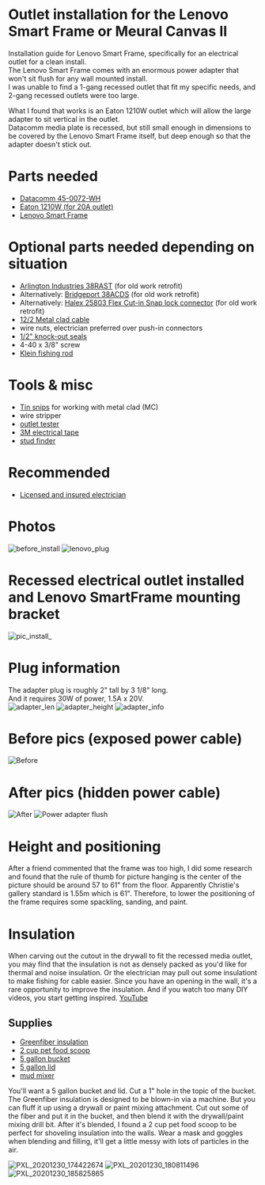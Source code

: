 # Outlet installation for the Lenovo Smart Frame or Meural Canvas II
Installation guide for Lenovo Smart Frame, specifically for an electrical outlet for a clean install.  
The Lenovo Smart Frame comes with an enormous power adapter that won't sit flush for any wall mounted install.  
I was unable to find a 1-gang recessed outlet that fit my specific needs, and 2-gang recessed outlets were too large.

What I found that works is an Eaton 1210W outlet which will allow the large adapter to sit vertical in the outlet.  
Datacomm media plate is recessed, but still small enough in dimensions to be covered by the Lenovo Smart Frame itself, but deep enough so that the adapter doesn't stick out.

# Parts needed
* [Datacomm 45-0072-WH](https://www.amazon.com/DataComm-Electronics-45-0072-WH-Commercial-Receptacle/dp/B00HLVK4X4)
* [Eaton 1210W (for 20A outlet)](https://www.amazon.com/EATON-Wiring-1210W-Surge-White/dp/B0052EB3T6/ref=sr_1_2?dchild=1&keywords=eaton+1210-w&qid=1610124004&s=electronics&sr=1-2-catcorr)
* [Lenovo Smart Frame](https://www.lenovo.com/us/en/virtual-reality-and-smart-devices/smart-home/smart-home-series/Lenovo-CD-3L501/p/ZZISZSDCD04)

# Optional parts needed depending on situation
* [Arlington Industries 38RAST](https://www.homedepot.com/p/Arlington-Industries-1-2-in-Retrofit-Snap2It-Cable-Connector-38RAST-1/309035364?NCNI-5) (for old work retrofit)
* Alternatively: [Bridgeport 38ACDS](https://www.cesco.com/Bridgeport-38ACDS-Bridgeport-38ACDS-Cut-In-Double-Snap-Cable-Connector-3-8-Inch-Die-Cast-Zinc/p2138662) (for old work retrofit)
* Alternatively: [Halex 25803 Flex Cut-in Snap lock connector](http://halexco.com/products.cfm?siteSection=contractor&productID=1654&product_group=FLX) (for old work retrofit)
* [12/2 Metal clad cable](https://www.homedepot.com/p/Southwire-12-2-x-25-ft-Solid-CU-MC-Metal-Clad-Armorlite-Cable-68580021/202316370?MERCH=REC-_-searchViewed-_-NA-_-202316370-_-N)
* wire nuts, electrician preferred over push-in connectors
* [1/2" knock-out seals](https://www.homedepot.com/p/Halex-1-2-in-Knock-Out-Seals-4-Pack-26071/100191724)
* 4-40 x 3/8" screw
* [Klein fishing rod](https://www.homedepot.com/p/Klein-Tools-6-ft-Splinter-Guard-Glow-Rod-56406/204178255?NCNI-5)

# Tools & misc
* [Tin snips](https://www.homedepot.com/p/Wiss-9-3-4-in-Compound-Action-Straight-Cut-Snip-M3RS/100060795?MERCH=REC-_-pipinstock-_-312263921-_-100060795-_-N) for working with metal clad (MC)
* wire stripper
* [outlet tester](https://www.homedepot.com/p/Klein-Tools-GFCI-Receptacle-Tester-RT210/206517824?MERCH=REC-_-pipsem-_-206517828-_-206517824-_-N)
* [3M electrical tape](https://www.homedepot.com/p/3M-Scotch-Super-33-3-4-in-x-66-ft-Electrical-Tape-6132-BA-10/100073402)
* [stud finder](https://www.zircon.com/tools/studsensor-a150/)

# Recommended
* [Licensed and insured electrician](https://sangabrielelectric.com/)

# Photos
![before_install](https://user-images.githubusercontent.com/11417589/103190018-d290d980-4894-11eb-9d03-f45e2454b35c.png)
![lenovo_plug](https://user-images.githubusercontent.com/11417589/103190019-d3c20680-4894-11eb-837f-35895fa30de8.png)


# Recessed electrical outlet installed and Lenovo SmartFrame mounting bracket
![pic_install_](https://user-images.githubusercontent.com/11417589/104039826-7c793b80-519c-11eb-8796-6e4143812f7c.png)

# Plug information
The adapter plug is roughly 2" tall by 3 1/8" long.  
And it requires 30W of power, 1.5A x 20V.  
![adapter_len](https://user-images.githubusercontent.com/11417589/103448323-c7a3c380-4c5d-11eb-9ebd-05c1410bf14d.png)
![adapter_height](https://user-images.githubusercontent.com/11417589/103448330-d5f1df80-4c5d-11eb-9c4e-2df143e5dc20.png)
![adapter_info](https://user-images.githubusercontent.com/11417589/103448324-c83c5a00-4c5d-11eb-90b1-77d3a469ae56.png)

# Before pics (exposed power cable)
![Before](https://user-images.githubusercontent.com/11417589/104033334-fdccd000-5194-11eb-8980-9c3badb87343.png)

# After pics (hidden power cable)
![After](https://user-images.githubusercontent.com/11417589/104033339-fe656680-5194-11eb-9f33-3549a39f167c.png)
![Power adapter flush](https://user-images.githubusercontent.com/11417589/104033430-2359d980-5195-11eb-93bf-c97a3c192b63.png)

# Height and positioning
After a friend commented that the frame was too high, I did some research and found that the rule of thumb for picture hanging is the center of the picture should be around 57 to 61" from the floor. Apparently Christie's gallery standard is 1.55m which is 61". Therefore, to lower the positioning of the frame requires some spackling, sanding, and paint.

# Insulation
When carving out the cutout in the drywall to fit the recessed media outlet, you may find that the insulation is not as densely packed as you'd like for thermal and noise insulation. Or the electrician may pull out some insulationt to make fishing for cable easier. Since you have an opening in the wall, it's a rare opportunity to improve the insulation. And if you watch too many DIY videos, you start getting inspired. [YouTube](https://youtu.be/9eeZtMTmFFI?t=123)

## Supplies
* [Greenfiber insulation](https://www.homedepot.com/p/Greenfiber-Low-Dust-Cellulose-Blown-In-Insulation-19-lbs-INS541LD/100318635)
* [2 cup pet food scoop](https://www.tractorsupply.com/tsc/product/petmate-pet-food-scoop-2-cup) 
* [5 gallon bucket](https://www.homedepot.com/p/The-Home-Depot-5-Gal-Homer-Bucket-05GLHD2/100087613?)
* [5 gallon lid](https://www.homedepot.com/p/The-Home-Depot-5-Gal-Homer-Leakproof-Lid-5GLD-ORANGE-LID-for-5GL-HOMER-PAIL/202264044?)
* [mud mixer](https://www.homedepot.com/p/ToolPro-28-in-Drywall-Mud-Mixer-with-Pail-Saver-Tip-TP03025/301284431)

You'll want a 5 gallon bucket and lid. Cut a 1" hole in the topic of the bucket.
The Greenfiber insulation is designed to be blown-in via a machine. But you can fluff it up using a drywall or paint mixing attachment.
Cut out some of the fiber and put it in the bucket, and then blend it with the drywall/paint mixing drill bit.
After it's blended, I found a 2 cup pet food scoop to be perfect for shoveling insulation into the walls.
Wear a mask and goggles when blending and filling, it'll get a little messy with lots of particles in the air.

![PXL_20201230_174422674](https://user-images.githubusercontent.com/11417589/104414065-3245e080-5535-11eb-8873-7f4c75fffbb7.jpg)
![PXL_20201230_180811496](https://user-images.githubusercontent.com/11417589/104414059-31ad4a00-5535-11eb-97e3-962b36cbeab2.jpg)
![PXL_20201230_185825865](https://user-images.githubusercontent.com/11417589/104414080-38d45800-5535-11eb-8087-a6488fa13546.jpg)

